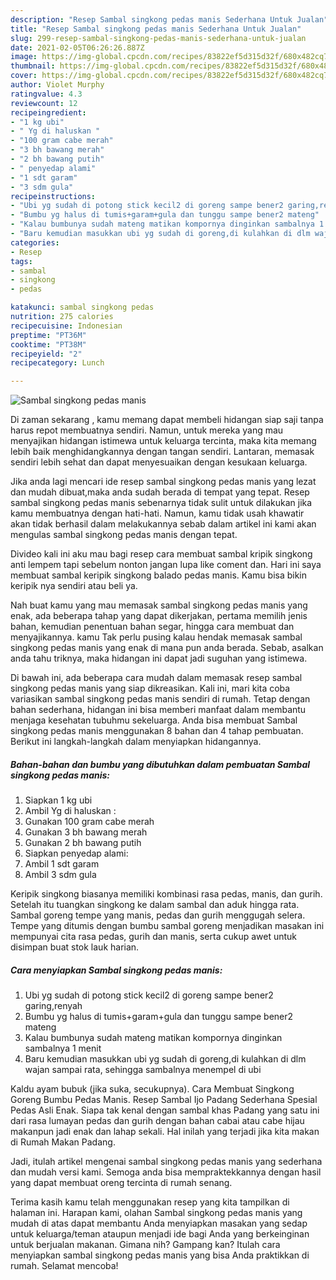 ```yaml
---
description: "Resep Sambal singkong pedas manis Sederhana Untuk Jualan"
title: "Resep Sambal singkong pedas manis Sederhana Untuk Jualan"
slug: 299-resep-sambal-singkong-pedas-manis-sederhana-untuk-jualan
date: 2021-02-05T06:26:26.887Z
image: https://img-global.cpcdn.com/recipes/83822ef5d315d32f/680x482cq70/sambal-singkong-pedas-manis-foto-resep-utama.jpg
thumbnail: https://img-global.cpcdn.com/recipes/83822ef5d315d32f/680x482cq70/sambal-singkong-pedas-manis-foto-resep-utama.jpg
cover: https://img-global.cpcdn.com/recipes/83822ef5d315d32f/680x482cq70/sambal-singkong-pedas-manis-foto-resep-utama.jpg
author: Violet Murphy
ratingvalue: 4.3
reviewcount: 12
recipeingredient:
- "1 kg ubi"
- " Yg di haluskan "
- "100 gram cabe merah"
- "3 bh bawang merah"
- "2 bh bawang putih"
- " penyedap alami"
- "1 sdt garam"
- "3 sdm gula"
recipeinstructions:
- "Ubi yg sudah di potong stick kecil2 di goreng sampe bener2 garing,renyah"
- "Bumbu yg halus di tumis+garam+gula dan tunggu sampe bener2 mateng"
- "Kalau bumbunya sudah mateng matikan kompornya dinginkan sambalnya 1 menit"
- "Baru kemudian masukkan ubi yg sudah di goreng,di kulahkan di dlm wajan sampai rata, sehingga sambalnya menempel di ubi"
categories:
- Resep
tags:
- sambal
- singkong
- pedas

katakunci: sambal singkong pedas 
nutrition: 275 calories
recipecuisine: Indonesian
preptime: "PT36M"
cooktime: "PT38M"
recipeyield: "2"
recipecategory: Lunch

---
```



![Sambal singkong pedas manis](https://img-global.cpcdn.com/recipes/83822ef5d315d32f/680x482cq70/sambal-singkong-pedas-manis-foto-resep-utama.jpg)

Di zaman  sekarang , kamu memang dapat membeli hidangan siap saji tanpa harus repot membuatnya sendiri. Namun, untuk mereka yang mau menyajikan hidangan istimewa untuk keluarga tercinta, maka kita memang lebih baik menghidangkannya dengan tangan sendiri. Lantaran, memasak sendiri lebih sehat dan dapat menyesuaikan dengan kesukaan keluarga.

Jika anda lagi mencari ide resep sambal singkong pedas manis yang lezat dan mudah dibuat,maka anda sudah berada di tempat yang tepat. Resep sambal singkong pedas manis  sebenarnya tidak sulit untuk dilakukan jika kamu membuatnya dengan hati-hati. Namun, kamu tidak usah khawatir akan tidak berhasil dalam melakukannya 
sebab dalam artikel ini kami akan mengulas sambal singkong pedas manis dengan tepat.  

Divideo kali ini aku mau bagi resep cara membuat sambal kripik singkong anti lempem tapi sebelum nonton jangan lupa like coment dan. Hari ini saya membuat sambal keripik singkong balado pedas manis. Kamu bisa bikin keripik nya sendiri atau beli ya.

Nah buat kamu yang mau memasak sambal singkong pedas manis yang enak, ada beberapa tahap yang dapat dikerjakan, pertama memilih jenis bahan, kemudian penentuan bahan segar, hingga cara membuat dan menyajikannya. kamu Tak perlu pusing kalau hendak memasak sambal singkong pedas manis yang enak di mana pun anda berada. Sebab, asalkan anda  tahu triknya, maka hidangan ini dapat jadi suguhan yang istimewa.

Di bawah ini, ada beberapa cara mudah dalam memasak resep sambal singkong pedas manis yang siap dikreasikan. Kali ini, mari kita coba variasikan sambal singkong pedas manis sendiri di rumah. Tetap dengan bahan sederhana, hidangan ini bisa memberi manfaat dalam membantu menjaga kesehatan tubuhmu sekeluarga. Anda bisa membuat Sambal singkong pedas manis menggunakan 8 bahan dan 4 tahap pembuatan. Berikut ini langkah-langkah dalam menyiapkan hidangannya.

<!--inarticleads1-->

##### Bahan-bahan dan bumbu yang dibutuhkan dalam pembuatan Sambal singkong pedas manis:

1. Siapkan 1 kg ubi
1. Ambil  Yg di haluskan :
1. Gunakan 100 gram cabe merah
1. Gunakan 3 bh bawang merah
1. Gunakan 2 bh bawang putih
1. Siapkan  penyedap alami:
1. Ambil 1 sdt garam
1. Ambil 3 sdm gula


Keripik singkong biasanya memiliki kombinasi rasa pedas, manis, dan gurih. Setelah itu tuangkan singkong ke dalam sambal dan aduk hingga rata. Sambal goreng tempe yang manis, pedas dan gurih menggugah selera. Tempe yang ditumis dengan bumbu sambal goreng menjadikan masakan ini mempunyai cita rasa pedas, gurih dan manis, serta cukup awet untuk disimpan buat stok lauk harian. 

<!--inarticleads2-->

##### Cara menyiapkan Sambal singkong pedas manis:

1. Ubi yg sudah di potong stick kecil2 di goreng sampe bener2 garing,renyah
1. Bumbu yg halus di tumis+garam+gula dan tunggu sampe bener2 mateng
1. Kalau bumbunya sudah mateng matikan kompornya dinginkan sambalnya 1 menit
1. Baru kemudian masukkan ubi yg sudah di goreng,di kulahkan di dlm wajan sampai rata, sehingga sambalnya menempel di ubi


Kaldu ayam bubuk (jika suka, secukupnya). Cara Membuat Singkong Goreng Bumbu Pedas Manis. Resep Sambal Ijo Padang Sederhana Spesial Pedas Asli Enak. Siapa tak kenal dengan sambal khas Padang yang satu ini dari rasa lumayan pedas dan gurih dengan bahan cabai atau cabe hijau makanpun jadi enak dan lahap sekali. Hal inilah yang terjadi jika kita makan di Rumah Makan Padang. 

Jadi, itulah artikel mengenai  sambal singkong pedas manis  yang sederhana dan mudah versi kami. Semoga anda bisa mempraktekkannya dengan hasil yang dapat membuat oreng tercinta di rumah senang. 

Terima kasih kamu telah menggunakan resep yang kita tampilkan di halaman ini. Harapan kami, olahan  Sambal singkong pedas manis yang mudah di atas dapat membantu Anda menyiapkan masakan yang sedap untuk keluarga/teman ataupun menjadi ide bagi Anda yang berkeinginan untuk berjualan makanan. Gimana nih? Gampang kan? Itulah cara menyiapkan sambal singkong pedas manis yang bisa Anda praktikkan di rumah. Selamat mencoba!

